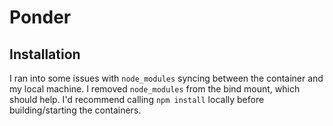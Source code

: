 # Ponder

## Installation
I ran into some issues with `node_modules` syncing between the container and my local machine. I removed `node_modules` from the bind mount, which should help. I'd recommend calling `npm install` locally before building/starting the containers.
